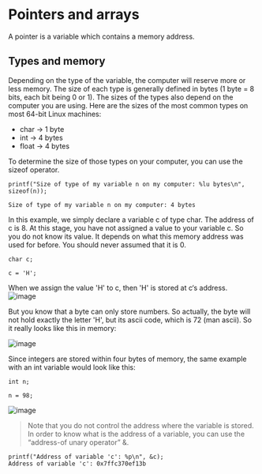 # Pointers and arrays
A pointer is a variable which contains a memory address.

## Types and memory
Depending on the type of the variable, the computer will reserve more or less memory. The size of each type is generally defined in bytes (1 byte = 8 bits, each bit being 0 or 1). The sizes of the types also depend on the computer you are using. Here are the sizes of the most common types on most 64-bit Linux machines:

* char -> 1 byte
* int -> 4 bytes
* float -> 4 bytes

To determine the size of those types on your computer, you can use the sizeof operator.
```
printf("Size of type of my variable n on my computer: %lu bytes\n", sizeof(n));

Size of type of my variable n on my computer: 4 bytes
```
In this example, we simply declare a variable c of type char. The address of c is 8. At this stage, you have not assigned a value to your variable c. So you do not know its value. It depends on what this memory address was used for before. You should never assumed that it is 0.

```
char c;  

c = 'H';  
```
When we assign the value 'H' to c, then 'H' is stored at c‘s address.
![image](https://github.com/Darryl-Mbae/alx-low_level_programming/assets/102142446/bd9d6caa-ea3a-4f09-9094-29b695807e46)

But you know that a byte can only store numbers. So actually, the byte will not hold exactly the letter 'H', but its ascii code, which is 72 (man ascii). So it really looks like this in memory:

![image](https://github.com/Darryl-Mbae/alx-low_level_programming/assets/102142446/f106dab4-bbc5-4b7b-abb6-668806bdca94)

Since integers are stored within four bytes of memory, the same example with an int variable would look like this:

```
int n;  

n = 98;  
```
![image](https://github.com/Darryl-Mbae/alx-low_level_programming/assets/102142446/e3871d88-725d-4681-b9d3-5bb7577d2be7)

> Note that you do not control the address where the variable is stored. In order to know what is the address of a variable, you can use the “address-of unary operator” &.

```
printf("Address of variable 'c': %p\n", &c);
Address of variable 'c': 0x7ffc370ef13b
```

